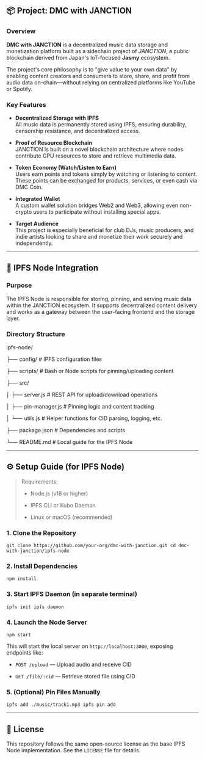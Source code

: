 📦 Project: DMC with JANCTION
-----------------------------

### Overview

**DMC with JANCTION** is a decentralized music data storage and monetization platform built as a sidechain project of _JANCTION_, a public blockchain derived from Japan's IoT-focused **Jasmy** ecosystem.

The project's core philosophy is to "give value to your own data" by enabling content creators and consumers to store, share, and profit from audio data on-chain—without relying on centralized platforms like YouTube or Spotify.

### Key Features

*   **Decentralized Storage with IPFS**  
    All music data is permanently stored using IPFS, ensuring durability, censorship resistance, and decentralized access.
    
*   **Proof of Resource Blockchain**  
    JANCTION is built on a novel blockchain architecture where nodes contribute GPU resources to store and retrieve multimedia data.
    
*   **Token Economy (Watch/Listen to Earn)**  
    Users earn points and tokens simply by watching or listening to content. These points can be exchanged for products, services, or even cash via DMC Coin.
    
*   **Integrated Wallet**  
    A custom wallet solution bridges Web2 and Web3, allowing even non-crypto users to participate without installing special apps.
    
*   **Target Audience**  
    This project is especially beneficial for club DJs, music producers, and indie artists looking to share and monetize their work securely and independently.
    

* * *

🧩 IPFS Node Integration
------------------------

### Purpose

The IPFS Node is responsible for storing, pinning, and serving music data within the JANCTION ecosystem. It supports decentralized content delivery and works as a gateway between the user-facing frontend and the storage layer.

### Directory Structure

ipfs-node/

├── config/              # IPFS configuration files

├── scripts/             # Bash or Node scripts for pinning/uploading content

├── src/

│   ├── server.js        # REST API for upload/download operations

│   ├── pin-manager.js   # Pinning logic and content tracking

│   └── utils.js         # Helper functions for CID parsing, logging, etc.

├── package.json         # Dependencies and scripts

└── README.md            # Local guide for the IPFS Node

* * *

⚙️ Setup Guide (for IPFS Node)
------------------------------

> Requirements:
> 
> *   Node.js (v18 or higher)
>     
> *   IPFS CLI or Kubo Daemon
>     
> *   Linux or macOS (recommended)
>     

### 1\. Clone the Repository

`git clone https://github.com/your-org/dmc-with-janction.git
cd dmc-with-janction/ipfs-node` 

### 2\. Install Dependencies

`npm install` 

### 3\. Start IPFS Daemon (in separate terminal)

`ipfs init
ipfs daemon` 

### 4\. Launch the Node Server

`npm start` 

This will start the local server on `http://localhost:3000`, exposing endpoints like:

*   `POST /upload` — Upload audio and receive CID
    
*   `GET /file/:cid` — Retrieve stored file using CID
    

### 5\. (Optional) Pin Files Manually

`ipfs add ./music/track1.mp3
ipfs pin add ` 

* * *

📜 License
----------

This repository follows the same open-source license as the base IPFS Node implementation. See the `LICENSE` file for details.
